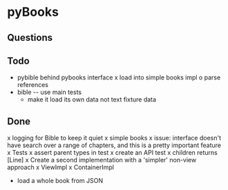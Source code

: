 
pyBooks
=======


Questions
---------

Todo
----
- pybible behind pybooks interface
  x load into simple books impl
  o parse references
- bible -- use main tests
  - make it load its own data not text fixture data

Done
----
x logging for Bible to keep it quiet
x simple books
  x issue: interface doesn't have search over a range of chapters, and
    this is a pretty important feature
x Tests
  x assert parent types in test
  x create an API test
x children returns [Line]
x Create a second implementation with a 'simpler' non-view approach
  x ViewImpl
  x ContainerImpl
- load a whole book from JSON



